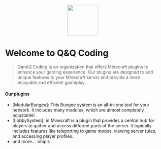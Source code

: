 <p align="center">
  <a href="https://www.qandqcoding.de/" target="_blank">
    <img src="https://media.discordapp.net/attachments/711927299515088896/1067455740148711504/Code.png?width=70&height=70" width="100">
  </a>
</p>

  
  # Welcome to Q&Q Coding
 

> QandQ Coding is an organization that offers Minecraft plugins to enhance your gaming experience. Our plugins are designed to add unique features to your Minecraft server and provide a more enjoyable and efficient gameplay.



#### Our plugins
- [ModularBungee]: This Bungee system is an all-in-one tool for your network. It includes many modules, which are almost completely adjustable!
- [LobbySystem]: in Minecraft is a plugin that provides a central hub for players to gather and access different parts of the server. It typically includes features like teleporting to game modes, viewing server rules, and accessing player profiles.
- und more... :shipit:

